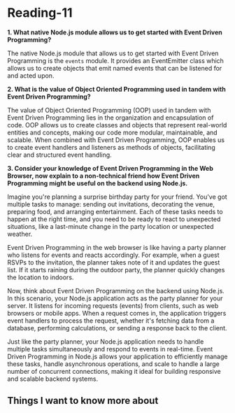 # Reading-11 #

**1. What native Node.js module allows us to get started with Event Driven Programming?**

The native Node.js module that allows us to get started with Event Driven Programming is the `events` module. It provides an EventEmitter class which allows us to create objects that emit named events that can be listened for and acted upon.

**2. What is the value of Object Oriented Programming used in tandem with Event Driven Programming?**

The value of Object Oriented Programming (OOP) used in tandem with Event Driven Programming lies in the organization and encapsulation of code. OOP allows us to create classes and objects that represent real-world entities and concepts, making our code more modular, maintainable, and scalable. When combined with Event Driven Programming, OOP enables us to create event handlers and listeners as methods of objects, facilitating clear and structured event handling.

**3. Consider your knowledge of Event Driven Programming in the Web Browser, now explain to a non-technical friend how Event Driven Programming might be useful on the backend using Node.js.**

Imagine you're planning a surprise birthday party for your friend. You've got multiple tasks to manage: sending out invitations, decorating the venue, preparing food, and arranging entertainment. Each of these tasks needs to happen at the right time, and you need to be ready to react to unexpected situations, like a last-minute change in the party location or unexpected weather.

   Event Driven Programming in the web browser is like having a party planner who listens for events and reacts accordingly. For example, when a guest RSVPs to the invitation, the planner takes note of it and updates the guest list. If it starts raining during the outdoor party, the planner quickly changes the location to indoors.

   Now, think about Event Driven Programming on the backend using Node.js. In this scenario, your Node.js application acts as the party planner for your server. It listens for incoming requests (events) from clients, such as web browsers or mobile apps. When a request comes in, the application triggers event handlers to process the request, whether it's fetching data from a database, performing calculations, or sending a response back to the client.

   Just like the party planner, your Node.js application needs to handle multiple tasks simultaneously and respond to events in real-time. Event Driven Programming in Node.js allows your application to efficiently manage these tasks, handle asynchronous operations, and scale to handle a large number of concurrent connections, making it ideal for building responsive and scalable backend systems.


## Things I want to know more about ##
